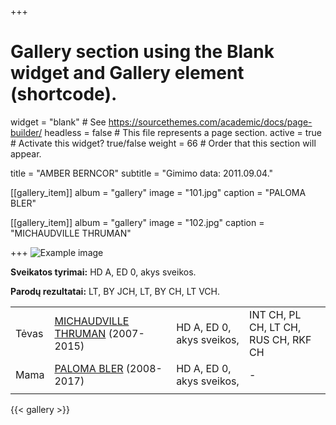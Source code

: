 +++
# Gallery section using the Blank widget and Gallery element (shortcode).
widget = "blank"  # See https://sourcethemes.com/academic/docs/page-builder/
headless = false  # This file represents a page section.
active = true  # Activate this widget? true/false
weight = 66  # Order that this section will appear.

title = "AMBER BERNCOR"
subtitle = "Gimimo data: 2011.09.04."

[[gallery_item]]
  album = "gallery"
  image = "101.jpg"
  caption = "PALOMA BLER"

 [[gallery_item]]
  album = "gallery"
  image = "102.jpg"
  caption = "MICHAUDVILLE THRUMAN" 

+++
![Example image](/img/IMG_1755.JPG)

**Sveikatos tyrimai:** HD A, ED 0, akys sveikos.

**Parodų rezultatai:** LT, BY JCH, LT, BY CH, LT VCH.

|     |            |       |      |
|-----|------------|-------|------|
|Tėvas|[MICHAUDVILLE THRUMAN](#gallery-gallery-7) (2007-2015)|HD A, ED 0, akys sveikos,|INT CH, PL CH, LT CH, RUS CH, RKF CH|        
|Mama|[PALOMA BLER](#gallery-gallery-6) (2008-2017)|HD A, ED 0, akys sveikos,|-|
|     |            |       |      |   

{{< gallery >}}
